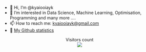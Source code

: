 - 👋 Hi, I’m @kyaiooiayk
- 👀 I’m interested in Data Science, Machine Learning, Optimisation, Programming and many more ....
- 📫 How to reach me: kyaiooiayk@gmail.com
- 👀 [My Github statistics](https://metrics.lecoq.io/about/kyaiooiayk)
<p align="center"> 
  Visitors count<br>
  <img src="https://profile-counter.glitch.me/kyaiooiayk/count.svg"/>
</p>

<!---
kyaiooiayk/kyaiooiayk is a ✨ special ✨ repository because its `README.md` (this file) appears on your GitHub profile.
You can click the Preview link to take a look at your changes.
--->

